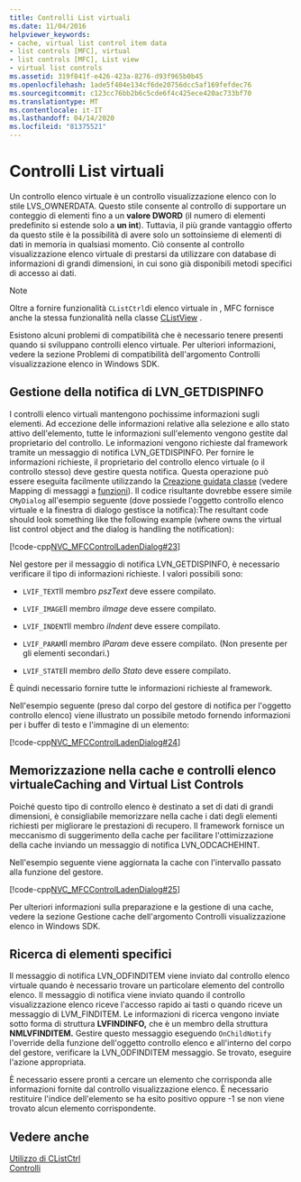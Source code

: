 ```yaml
---
title: Controlli List virtuali
ms.date: 11/04/2016
helpviewer_keywords:
- cache, virtual list control item data
- list controls [MFC], virtual
- list controls [MFC], List view
- virtual list controls
ms.assetid: 319f841f-e426-423a-8276-d93f965b0b45
ms.openlocfilehash: 1ade5f404e134cf6de20756dcc5af169fefdec76
ms.sourcegitcommit: c123cc76bb2b6c5cde6f4c425ece420ac733bf70
ms.translationtype: MT
ms.contentlocale: it-IT
ms.lasthandoff: 04/14/2020
ms.locfileid: "81375521"
---
```

# <a name="virtual-list-controls"></a>Controlli List virtuali

Un controllo elenco virtuale è un controllo visualizzazione elenco con lo stile LVS_OWNERDATA. Questo stile consente al controllo di supportare un conteggio di elementi fino a un **valore DWORD** (il numero di elementi predefinito si estende solo a **un int**). Tuttavia, il più grande vantaggio offerto da questo stile è la possibilità di avere solo un sottoinsieme di elementi di dati in memoria in qualsiasi momento. Ciò consente al controllo visualizzazione elenco virtuale di prestarsi da utilizzare con database di informazioni di grandi dimensioni, in cui sono già disponibili metodi specifici di accesso ai dati.

> [!NOTE]
> Oltre a fornire funzionalità `CListCtrl`di elenco virtuale in , MFC fornisce anche la stessa funzionalità nella classe [CListView](../mfc/reference/clistview-class.md) .

Esistono alcuni problemi di compatibilità che è necessario tenere presenti quando si sviluppano controlli elenco virtuale. Per ulteriori informazioni, vedere la sezione Problemi di compatibilità dell'argomento Controlli visualizzazione elenco in Windows SDK.

## <a name="handling-the-lvn_getdispinfo-notification"></a>Gestione della notifica di LVN_GETDISPINFO

I controlli elenco virtuali mantengono pochissime informazioni sugli elementi. Ad eccezione delle informazioni relative alla selezione e allo stato attivo dell'elemento, tutte le informazioni sull'elemento vengono gestite dal proprietario del controllo. Le informazioni vengono richieste dal framework tramite un messaggio di notifica LVN_GETDISPINFO. Per fornire le informazioni richieste, il proprietario del controllo elenco virtuale (o il controllo stesso) deve gestire questa notifica. Questa operazione può essere eseguita facilmente utilizzando la [Creazione guidata classe](reference/mfc-class-wizard.md) (vedere Mapping di messaggi a [funzioni](../mfc/reference/mapping-messages-to-functions.md)). Il codice risultante dovrebbe essere simile `CMyDialog` all'esempio seguente (dove possiede l'oggetto controllo elenco virtuale e la finestra di dialogo gestisce la notifica):The resultant code should look something like the following example (where owns the virtual list control object and the dialog is handling the notification):

[!code-cpp[NVC_MFCControlLadenDialog#23](../mfc/codesnippet/cpp/virtual-list-controls_1.cpp)]

Nel gestore per il messaggio di notifica LVN_GETDISPINFO, è necessario verificare il tipo di informazioni richieste. I valori possibili sono:

- `LVIF_TEXT`Il membro *pszText* deve essere compilato.

- `LVIF_IMAGE`Il membro *iImage* deve essere compilato.

- `LVIF_INDENT`Il membro *iIndent* deve essere compilato.

- `LVIF_PARAM`Il membro *lParam* deve essere compilato. (Non presente per gli elementi secondari.)

- `LVIF_STATE`Il membro *dello Stato* deve essere compilato.

È quindi necessario fornire tutte le informazioni richieste al framework.

Nell'esempio seguente (preso dal corpo del gestore di notifica per l'oggetto controllo elenco) viene illustrato un possibile metodo fornendo informazioni per i buffer di testo e l'immagine di un elemento:

[!code-cpp[NVC_MFCControlLadenDialog#24](../mfc/codesnippet/cpp/virtual-list-controls_2.cpp)]

## <a name="caching-and-virtual-list-controls"></a>Memorizzazione nella cache e controlli elenco virtualeCaching and Virtual List Controls

Poiché questo tipo di controllo elenco è destinato a set di dati di grandi dimensioni, è consigliabile memorizzare nella cache i dati degli elementi richiesti per migliorare le prestazioni di recupero. Il framework fornisce un meccanismo di suggerimento della cache per facilitare l'ottimizzazione della cache inviando un messaggio di notifica LVN_ODCACHEHINT.

Nell'esempio seguente viene aggiornata la cache con l'intervallo passato alla funzione del gestore.

[!code-cpp[NVC_MFCControlLadenDialog#25](../mfc/codesnippet/cpp/virtual-list-controls_3.cpp)]

Per ulteriori informazioni sulla preparazione e la gestione di una cache, vedere la sezione Gestione cache dell'argomento Controlli visualizzazione elenco in Windows SDK.

## <a name="finding-specific-items"></a>Ricerca di elementi specifici

Il messaggio di notifica LVN_ODFINDITEM viene inviato dal controllo elenco virtuale quando è necessario trovare un particolare elemento del controllo elenco. Il messaggio di notifica viene inviato quando il controllo visualizzazione elenco riceve l'accesso rapido ai tasti o quando riceve un messaggio di LVM_FINDITEM. Le informazioni di ricerca vengono inviate sotto forma di struttura **LVFINDINFO,** che è un membro della struttura **NMLVFINDITEM.** Gestire questo messaggio eseguendo `OnChildNotify` l'override della funzione dell'oggetto controllo elenco e all'interno del corpo del gestore, verificare la LVN_ODFINDITEM messaggio. Se trovato, eseguire l'azione appropriata.

È necessario essere pronti a cercare un elemento che corrisponda alle informazioni fornite dal controllo visualizzazione elenco. È necessario restituire l'indice dell'elemento se ha esito positivo oppure -1 se non viene trovato alcun elemento corrispondente.

## <a name="see-also"></a>Vedere anche

[Utilizzo di CListCtrl](../mfc/using-clistctrl.md)<br/>
[Controlli](../mfc/controls-mfc.md)
